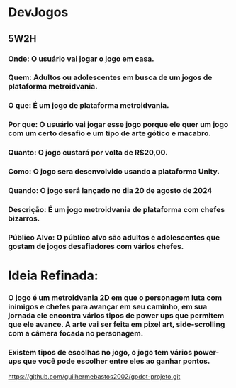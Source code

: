 # DevJogos

## 5W2H

### Onde: O usuário vai jogar o jogo em casa.
### Quem: Adultos ou adolescentes em busca de um jogos de plataforma metroidvania.
### O que: É um jogo de plataforma metroidvania.
### Por que: O usuário vai jogar esse jogo porque ele quer um jogo com um certo desafio e um tipo de arte gótico e macabro.
### Quanto: O jogo custará por volta de R$20,00.
### Como: O jogo sera desenvolvido usando a plataforma Unity.
### Quando: O jogo será lançado no dia 20 de agosto de 2024

### Descrição: É um jogo metroidvania de plataforma com chefes bizarros.
### Público Alvo: O público alvo são adultos e adolescentes que gostam de jogos desafiadores com vários chefes.

# Ideia Refinada: 
### O jogo é um metroidvania 2D em que o personagem luta com inimigos e chefes para avançar em seu caminho, em sua jornada ele encontra vários tipos de power ups que permitem que ele avance. A arte vai ser feita em pixel art, side-scrolling com a câmera focada no personagem.
### Existem tipos de escolhas no jogo, o jogo tem vários power-ups que você pode escolher entre eles ao ganhar pontos.

https://github.com/guilhermebastos2002/godot-projeto.git




